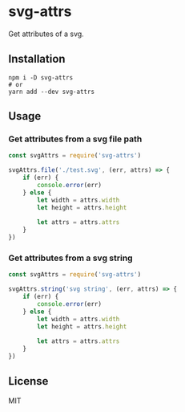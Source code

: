 # svg-attrs

Get attributes of a svg.

## Installation

```shell
npm i -D svg-attrs
# or
yarn add --dev svg-attrs
```

## Usage

### Get attributes from a svg file path

```javascript
const svgAttrs = require('svg-attrs')

svgAttrs.file('./test.svg', (err, attrs) => {
    if (err) {
        console.error(err)
    } else {
        let width = attrs.width
        let height = attrs.height
        
        let attrs = attrs.attrs
    }
})
```

### Get attributes from a svg string

```javascript
const svgAttrs = require('svg-attrs')

svgAttrs.string('svg string', (err, attrs) => {
    if (err) {
        console.error(err)
    } else {
        let width = attrs.width
        let height = attrs.height
        
        let attrs = attrs.attrs
    }
})
```

## License

MIT